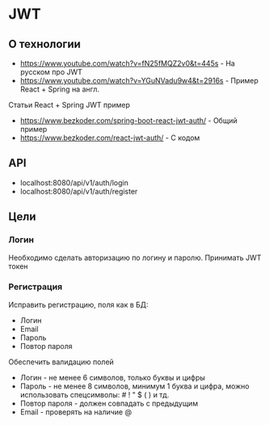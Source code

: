 # JWT
## О технологии
- https://www.youtube.com/watch?v=fN25fMQZ2v0&t=445s - На русском про JWT
- https://www.youtube.com/watch?v=YGuNVadu9w4&t=2916s - Пример React + Spring на англ.
 
Статьи React + Spring JWT пример
- https://www.bezkoder.com/spring-boot-react-jwt-auth/ - Общий пример
- https://www.bezkoder.com/react-jwt-auth/ - С кодом

## API
- localhost:8080/api/v1/auth/login 
- localhost:8080/api/v1/auth/register

## Цели
### Логин
Необходимо сделать авторизацию по логину и паролю. Принимать JWT токен
### Регистрация
Исправить регистрацию, поля как в БД:
- Логин
- Email
- Пароль
- Повтор пароля 

Обеспечить валидацию полей
- Логин - не менее 6 символов, только буквы и цифры
- Пароль - не менее 8 символов, минимум 1 буква и цифра, можно использовать спецсимволы: # ! " $ ( ) и тд.
- Повтор пароля - должен совпадать с предыдущим
- Email - проверять на наличие @
